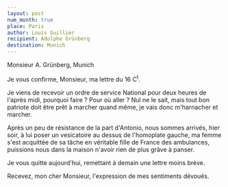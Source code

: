 ```yaml
---
layout: post
num_month: true
place: Paris
author: Louis Guillier
recipient: Adolphe Grünberg
destination: Munich
---
```


Monsieur A. Grünberg, Munich


Je vous confirme, Monsieur, ma lettre du 16 C<sup>t</sup>.

Je viens de recevoir un ordre de service National pour deux heures de l'après
midi, pourquoi faire ? Pour où aller ? Nul ne le sait, mais tout bon patriote
doit être prêt à marcher quand même, je vais donc m'harnacher et marcher.

Après un peu de résistance de la part d'Antonio, nous sommes arrivés, hier
soir, à lui poser un vesicatoire au dessus de l'homoplate gauche, ma femme
s'est acquittée de sa tâche en véritable fille de France des ambulances,
puissions nous dans la maison n'avoir rien de plus grâve à panser.

Je vous quitte aujourd'hui, remettant à demain une lettre moins brève.

Recevez, mon cher Monsieur, l'expression de mes sentiments dévoués.
